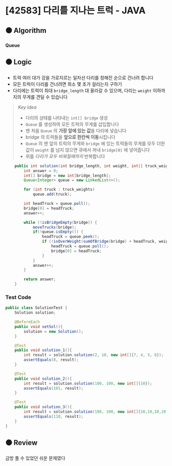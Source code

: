 # [42583] 다리를 지나는 트럭 - JAVA

## :black_circle: Algorithm
**Queue**

## :black_circle: Logic

- 트럭 여러 대가 강을 가로지르는 일차선 다리를 정해진 순으로 건너려 합니다
- 모든 트럭이 다리를 건너려면 최소 몇 초가 걸리는지 구하기
- 다리에는 트럭이 최대 `bridge_length` 대 올라갈 수 있으며, 다리는 `weight` 이하까지의 무게를 견딜 수 있습니다

> _Key Idea_
> - 다리의 상태를 나타내는 `int[] bridge` 생성
> - `Queue` 를 생성하여 모든 트럭의 무게를 삽입합니다
> - 맨 처음 `Queue` 의 **가장 앞에 있는 값**을 다리에 넣습니다
> - bridge 의 트럭들을 **앞으로 한칸씩 이동**시킵니다
> - `Queue` 의 맨 앞의 트럭의 무게와 `bridge` 에 있는 트럭들의 무게를 모두 더한 값이 `weight` 를 넘지 않으면 큐에서 꺼내 `bridge[0]` 에 넣어줍니다
> - 위를 _다리가 모두 비워질때까지_ 반복합니다

```Java
    public int solution(int bridge_length, int weight, int[] truck_weights) {
        int answer = 0;
        int[] bridge = new int[bridge_length];
        Queue<Integer> queue = new LinkedList<>();

        for (int truck : truck_weights)
            queue.add(truck);

        int headTruck = queue.poll();
        bridge[0] = headTruck;
        answer++;

        while (!isBridgeEmpty(bridge)) {
            moveTrucks(bridge);
            if(!queue.isEmpty()) {
                headTruck = queue.peek();
                if (!isOverWeight(sumOfBridge(bridge) + headTruck, weight)){
                    headTruck = queue.poll();
                    bridge[0] = headTruck;
                }
            }
            answer++;
        }

        return answer;
    }
```

### Test Code

```Java
public class SolutionTest {
    Solution solution;

    @BeforeEach
    public void setSol(){
        solution = new Solution();
    }

    @Test
    public void solution_1(){
        int result = solution.solution(2, 10, new int[]{7, 4, 5, 6});
        assertEquals(8, result);
    }

    @Test
    public void solution_2(){
        int result = solution.solution(100, 100, new int[]{10});
        assertEquals(101, result);
    }

    @Test
    public void solution_3(){
        int result = solution.solution(100, 100, new int[]{10,10,10,10,10,10,10,10,10,10});
        assertEquals(110, result);
    }
}
```

## :black_circle: Review
금방 풀 수 있었던 쉬운 문제였다
